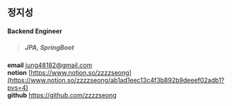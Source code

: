 ## 정지성

#### Backend Engineer

> ##### JPA, SpringBoot

**email** <jung48182@gmail.com><br>
**notion** [https://www.notion.so/zzzzseong](https://www.notion.so/zzzzseong/ab1ad1eec13c4f3b892b9deeef02adb1?pvs=4)<br>
**github** <https://github.com/zzzzseong><br>

<!--
**zzzzseong/zzzzseong** is a ✨ _special_ ✨ repository because its `README.md` (this file) appears on your GitHub profile.

Here are some ideas to get you started:

- 🔭 I’m currently working on ...
- 🌱 I’m currently learning ...
- 👯 I’m looking to collaborate on ...
- 🤔 I’m looking for help with ...
- 💬 Ask me about ...
- 📫 How to reach me: ...
- 😄 Pronouns: ...
- ⚡ Fun fact: ...
-->
